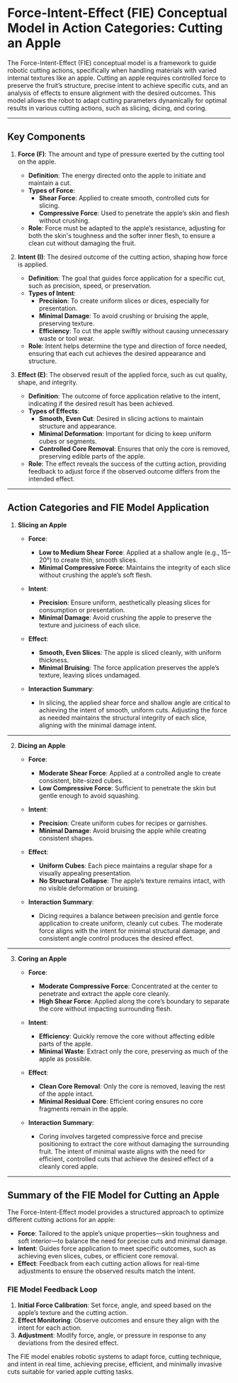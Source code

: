 # Force-Intent-Effect (FIE) Conceptual Model in Action Categories: Cutting an Apple

The Force-Intent-Effect (FIE) conceptual model is a framework to guide robotic cutting actions, specifically when handling materials with varied internal textures like an apple. Cutting an apple requires controlled force to preserve the fruit’s structure, precise intent to achieve specific cuts, and an analysis of effects to ensure alignment with the desired outcomes. This model allows the robot to adapt cutting parameters dynamically for optimal results in various cutting actions, such as slicing, dicing, and coring.

---

## Key Components

1. **Force (F)**: The amount and type of pressure exerted by the cutting tool on the apple.
   - **Definition**: The energy directed onto the apple to initiate and maintain a cut.
   - **Types of Force**:
     - **Shear Force**: Applied to create smooth, controlled cuts for slicing.
     - **Compressive Force**: Used to penetrate the apple’s skin and flesh without crushing.
   - **Role**: Force must be adapted to the apple’s resistance, adjusting for both the skin's toughness and the softer inner flesh, to ensure a clean cut without damaging the fruit.

2. **Intent (I)**: The desired outcome of the cutting action, shaping how force is applied.
   - **Definition**: The goal that guides force application for a specific cut, such as precision, speed, or preservation.
   - **Types of Intent**:
     - **Precision**: To create uniform slices or dices, especially for presentation.
     - **Minimal Damage**: To avoid crushing or bruising the apple, preserving texture.
     - **Efficiency**: To cut the apple swiftly without causing unnecessary waste or tool wear.
   - **Role**: Intent helps determine the type and direction of force needed, ensuring that each cut achieves the desired appearance and structure.

3. **Effect (E)**: The observed result of the applied force, such as cut quality, shape, and integrity.
   - **Definition**: The outcome of force application relative to the intent, indicating if the desired result has been achieved.
   - **Types of Effects**:
     - **Smooth, Even Cut**: Desired in slicing actions to maintain structure and appearance.
     - **Minimal Deformation**: Important for dicing to keep uniform cubes or segments.
     - **Controlled Core Removal**: Ensures that only the core is removed, preserving edible parts of the apple.
   - **Role**: The effect reveals the success of the cutting action, providing feedback to adjust force if the observed outcome differs from the intended effect.

---

## Action Categories and FIE Model Application

1. **Slicing an Apple**

   - **Force**:
     - **Low to Medium Shear Force**: Applied at a shallow angle (e.g., 15–20°) to create thin, smooth slices.
     - **Minimal Compressive Force**: Maintains the integrity of each slice without crushing the apple’s soft flesh.

   - **Intent**:
     - **Precision**: Ensure uniform, aesthetically pleasing slices for consumption or presentation.
     - **Minimal Damage**: Avoid crushing the apple to preserve the texture and juiciness of each slice.

   - **Effect**:
     - **Smooth, Even Slices**: The apple is sliced cleanly, with uniform thickness.
     - **Minimal Bruising**: The force application preserves the apple’s texture, leaving slices undamaged.

   - **Interaction Summary**:
     - In slicing, the applied shear force and shallow angle are critical to achieving the intent of smooth, uniform cuts. Adjusting the force as needed maintains the structural integrity of each slice, aligning with the minimal damage intent.

---

2. **Dicing an Apple**

   - **Force**:
     - **Moderate Shear Force**: Applied at a controlled angle to create consistent, bite-sized cubes.
     - **Low Compressive Force**: Sufficient to penetrate the skin but gentle enough to avoid squashing.

   - **Intent**:
     - **Precision**: Create uniform cubes for recipes or garnishes.
     - **Minimal Damage**: Avoid bruising the apple while creating consistent shapes.

   - **Effect**:
     - **Uniform Cubes**: Each piece maintains a regular shape for a visually appealing presentation.
     - **No Structural Collapse**: The apple’s texture remains intact, with no visible deformation or bruising.

   - **Interaction Summary**:
     - Dicing requires a balance between precision and gentle force application to create uniform, cleanly cut cubes. The moderate force aligns with the intent for minimal structural damage, and consistent angle control produces the desired effect.

---

3. **Coring an Apple**

   - **Force**:
     - **Moderate Compressive Force**: Concentrated at the center to penetrate and extract the apple core cleanly.
     - **High Shear Force**: Applied along the core’s boundary to separate the core without impacting surrounding flesh.

   - **Intent**:
     - **Efficiency**: Quickly remove the core without affecting edible parts of the apple.
     - **Minimal Waste**: Extract only the core, preserving as much of the apple as possible.

   - **Effect**:
     - **Clean Core Removal**: Only the core is removed, leaving the rest of the apple intact.
     - **Minimal Residual Core**: Efficient coring ensures no core fragments remain in the apple.

   - **Interaction Summary**:
     - Coring involves targeted compressive force and precise positioning to extract the core without damaging the surrounding fruit. The intent of minimal waste aligns with the need for efficient, controlled cuts that achieve the desired effect of a cleanly cored apple.

---

## Summary of the FIE Model for Cutting an Apple

The Force-Intent-Effect model provides a structured approach to optimize different cutting actions for an apple:

- **Force**: Tailored to the apple’s unique properties—skin toughness and soft interior—to balance the need for precise cuts and minimal damage.
- **Intent**: Guides force application to meet specific outcomes, such as achieving even slices, cubes, or efficient core removal.
- **Effect**: Feedback from each cutting action allows for real-time adjustments to ensure the observed results match the intent.

### FIE Model Feedback Loop

1. **Initial Force Calibration**: Set force, angle, and speed based on the apple’s texture and the cutting action.
2. **Effect Monitoring**: Observe outcomes and ensure they align with the intent for each action.
3. **Adjustment**: Modify force, angle, or pressure in response to any deviations from the desired effect.

The FIE model enables robotic systems to adapt force, cutting technique, and intent in real time, achieving precise, efficient, and minimally invasive cuts suitable for varied apple cutting tasks.
